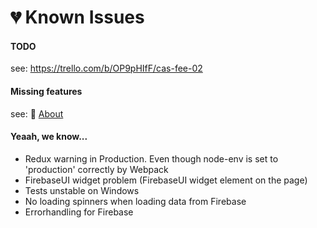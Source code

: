 # 💔 Known Issues

#### TODO
see: https://trello.com/b/OP9pHIfF/cas-fee-02

#### Missing features
see: 🌈 [About](./about.md)

#### Yeaah, we know...
* Redux warning in Production. Even though node-env is set to 'production' correctly by Webpack
* FirebaseUI widget problem (FirebaseUI widget element on the page)
* Tests unstable on Windows
* No loading spinners when loading data from Firebase
* Errorhandling for Firebase 
